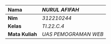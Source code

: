 |Nama |_NURUL AFIFAH_|
| :- | :- |
|**Nim** |_312210244_|
|**Kelas** |_TI.22.C.4_|
|**Mata Kuliah**|_UAS PEMOGRAMAN WEB_|





